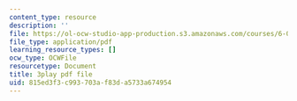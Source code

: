 ```yaml
---
content_type: resource
description: ''
file: https://ol-ocw-studio-app-production.s3.amazonaws.com/courses/6-042j-mathematics-for-computer-science-spring-2015/815ed3f3c993703af83da5733a674954_uaa4P-kkLrA.pdf
file_type: application/pdf
learning_resource_types: []
ocw_type: OCWFile
resourcetype: Document
title: 3play pdf file
uid: 815ed3f3-c993-703a-f83d-a5733a674954
---
```

